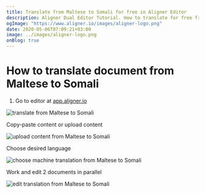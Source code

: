 ```yaml
---
title: Translate from Maltese to Somali for free in Aligner Editor
description: Aligner Dual Editor Tutorial. How to translate for free from Maltese to Somali. Aligner is multilingual document management platform. 
ogImage: "https://www.aligner.io/images/aligner-logo.png"
date: 2020-05-06T07:09:21+03:00
image: ../images/aligner-logo.png
onBlog: true
---
```


# How to translate document from Maltese to Somali

1. Go to editor at [app.aligner.io](https://app.aligner.io "Aligner App web page")

![translate from Maltese to Somali](../aligner-blank-editor.png "translate from Maltese to Somali")

Copy-paste content or upload content

![upload content from Maltese to Somali](../aligner-uploaded-document.png "upload content from Maltese to Somali")

Choose desired language

![choose machine translation from Maltese to Somali](../aligner-language-dropdown.png "choose machine translation from Maltese to Somali")

Work and edit 2 documents in parallel

![edit translation from Maltese to Somali](../aligner-double-sitded-editor.png "edit translation from Maltese to Somali")

